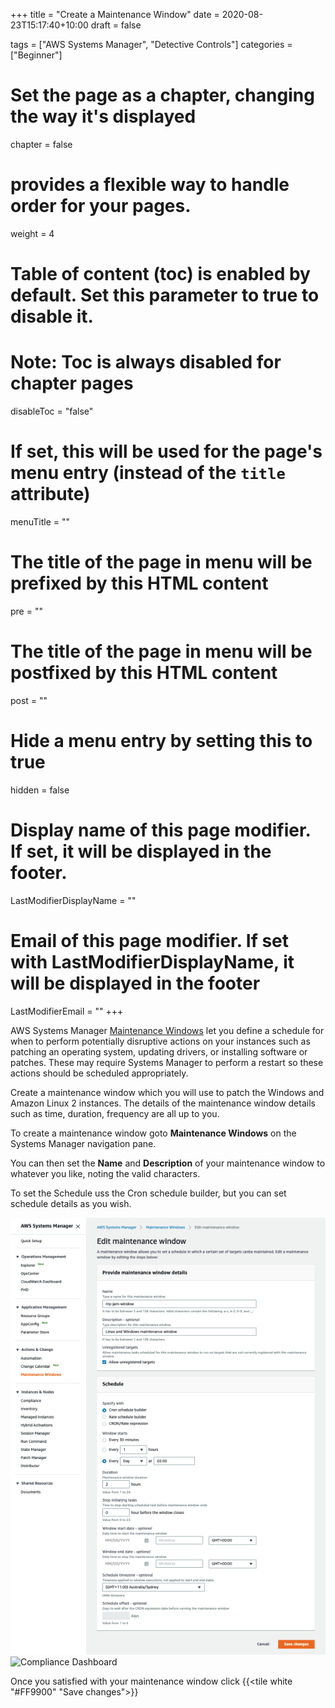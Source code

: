 +++
title = "Create a Maintenance Window"
date = 2020-08-23T15:17:40+10:00
draft = false

tags = ["AWS Systems Manager", "Detective Controls"]
categories = ["Beginner"]

# Set the page as a chapter, changing the way it's displayed
chapter = false

# provides a flexible way to handle order for your pages.
weight = 4
# Table of content (toc) is enabled by default. Set this parameter to true to disable it.
# Note: Toc is always disabled for chapter pages
disableToc = "false"
# If set, this will be used for the page's menu entry (instead of the `title` attribute)
menuTitle = ""
# The title of the page in menu will be prefixed by this HTML content
pre = ""
# The title of the page in menu will be postfixed by this HTML content
post = ""
# Hide a menu entry by setting this to true
hidden = false
# Display name of this page modifier. If set, it will be displayed in the footer.
LastModifierDisplayName = ""
# Email of this page modifier. If set with LastModifierDisplayName, it will be displayed in the footer
LastModifierEmail = ""
+++

AWS Systems Manager [Maintenance Windows](https://docs.aws.amazon.com/systems-manager/latest/userguide/systems-manager-maintenance.html) let you define a schedule for when to perform potentially disruptive actions on your instances such as patching an operating system, updating drivers, or installing software or patches. These may require Systems Manager to perform a restart so these actions should be scheduled appropriately.

Create a maintenance window which you will use to patch the Windows and Amazon Linux 2 instances. The details of the maintenance window details such as time, duration, frequency are all up to you.


To create a maintenance window goto **Maintenance Windows** on the Systems Manager navigation pane.

You can then set the **Name** and **Description** of your maintenance window to whatever you like, noting the valid characters.

To set the Schedule uss the Cron schedule builder, but you can set schedule details as you wish.

![ssm-maintenance-window.png](ssm-maintenance-window.png)
<img src="https://aws-jam-challenge-resources.s3.amazonaws.com/detective-control-patching/ssm-maintenance-window.png" alt="Compliance Dashboard" width="800">

Once you satisfied with your maintenance window click {{<tile white "#FF9900" "Save changes">}}
